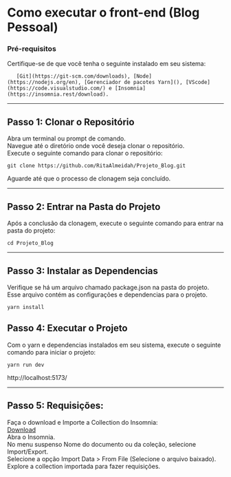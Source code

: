# Como executar o front-end (Blog Pessoal)

### Pré-requisitos

Certifique-se de que você tenha o seguinte instalado em seu sistema:

       [Git](https://git-scm.com/downloads), [Node](https://nodejs.org/en), [Gerenciador de pacotes Yarn](), [VScode](https://code.visualstudio.com/) e [Insomnia](https://insomnia.rest/download).
***
## Passo 1: Clonar o Repositório

Abra um terminal ou prompt de comando. <br/>
Navegue até o diretório onde você deseja clonar o repositório. <br/>
Execute o seguinte comando para clonar o repositório:

```
git clone https://github.com/RitaAlmeidah/Projeto_Blog.git
```

Aguarde até que o processo de clonagem seja concluído.

***
## Passo 2: Entrar na Pasta do Projeto

Após a conclusão da clonagem, execute o seguinte comando para entrar na pasta do projeto:
```
cd Projeto_Blog
```

***
## Passo 3: Instalar as Dependencias

Verifique se há um arquivo chamado package.json na pasta do projeto. Esse arquivo contém as configurações e dependencias para o projeto.

```
yarn install
```

## Passo 4: Executar o Projeto

Com o yarn e dependencias instalados em seu sistema, execute o seguinte comando para iniciar o projeto:

```
yarn run dev
```

http://localhost:5173/

***
## Passo 5: Requisições:

Faça o download e Importe a Collection do Insomnia: <br/>
[Download](https://github.com/RitaAlmeidah/Projeto_Blog.git) <br/>
Abra o Insomnia. <br/>
No menu suspenso Nome do documento ou da coleção, selecione Import/Export.<br/>
Selecione a opção Import Data > From File (Selecione o arquivo baixado).<br/>
Explore a collection importada para fazer requisições.


